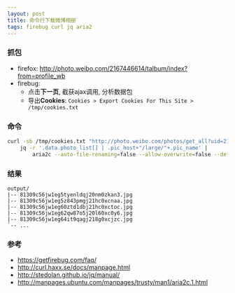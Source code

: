 ```yaml
---
layout: post
title: 命令行下载微博相册
tags: firebug curl jq aria2
---
```


### 抓包

- firefox: <http://photo.weibo.com/2167446614/talbum/index?from=profile_wb>
- firebug:
    - 点击**下一页**, 截获ajax调用, 分析数据包
    - 导出**Cookies**: `Cookies > Export Cookies For This Site > /tmp/cookies.txt`

### 命令

```bash
curl -sb /tmp/cookies.txt "http://photo.weibo.com/photos/get_all?uid=2167446614&album_id=16274292&count=30&page=[1-$((2363/30+1))]&type=3&__rnd=1399527721236" |
    jq -r '.data.photo_list[] | .pic_host+"/large/"+.pic_name' |
        aria2c --auto-file-renaming=false --allow-overwrite=false --deferred-input -i - -d output
```

### 结果

```
output/
|-- 81309c56jw1eg5tyenldqj20nm0zkan3.jpg
|-- 81309c56jw1eg5z843pmgj21hc0xcnaa.jpg
|-- 81309c56jw1eg60ztd1dbj21hc0xctoc.jpg
|-- 81309c56jw1eg62qw87o5j20l60xc0y6.jpg
|-- 81309c56jw1eg64it9qagj218g0xcjzc.jpg
`-- ...
```

### 参考

- https://getfirebug.com/faq/
- http://curl.haxx.se/docs/manpage.html
- http://stedolan.github.io/jq/manual/
- http://manpages.ubuntu.com/manpages/trusty/man1/aria2c.1.html

